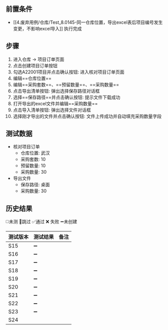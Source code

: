 
## 前置条件

- [[4.废弃用例/仓库/Test_8.0145-同一仓库位置，导出excel表后项目编号发生变更，不影响excel导入]] 执行完成

## 步骤

1. 进入仓库 -> 项目订单页面
2. 点击创建项目订单按钮
3. 勾选A22001项目并点击确认按钮: 进入核对项目订单页面
4. 编辑==仓库位置== 
5. 编辑==采购套数==、==预留数量==、==采购数量== 
6. 点击导出清单按钮: 弹出选择保存路径对话框
7. 选择==保存路径==并点击确认按钮: 提示文件下载成功
8. 打开导出的excel文件并编辑==采购数量== 
9. 点击导入清单按钮: 弹出选择文件对话框
10. 选择刚才导出的文件并点击确认按钮: 文件上传成功并自动填充采购数量字段

## 测试数据

- 核对项目订单
	- 仓库位置: 武汉
	- 采购套数: 10
	- 预留数量: 10
	- 采购数量: 30
- 导出文件
	- 保存路径: 桌面
	- 采购数量: 30

## 历史结果
 ◻️未测    🚫跳过     ✅通过    ❌ 失败    ➖未创建
  
| 测试版本 | 测试结果 | 备注  |
| ---- | ---- | --- |
| S15  | ➖    |     |
| S16  | ➖    |     |
| S17  | ➖    |     |
| S18  | ➖    |     |
| S19  | ➖    |     |
| S20  | ➖    |     |
| S21  | ➖    |     |
| S22  | ➖    |     |
| S23  | ➖    |     |
| S24  |      |     |
